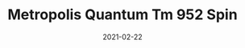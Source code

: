 ---
tags: 
  - "To Market"
  - "Rubber Flooring"
  - "Metropolis"
title: "Metropolis Quantum Tm 952 Spin"
designer: "To Market"
image_primary: "img/Quantum-TM952%20Spin.jpg"
href: "https://www.tomkt.com/atmosphere-metropolis-swatches"
description: "Straight%20Edge%20Tile%3A%2038%22%20x%2038%22%20Interlocking%20Tile%3A%2037%22%20x%2037%22"
category: "rubber-flooring-metropolis"
subtitle: ""
manufacturer: "ToMarket"
slug: "/manufacturers/tomarket/rubber-flooring-metropolis/to-market-metropolis-quantum-tm-952-spin"
date: "2021-02-22"
---